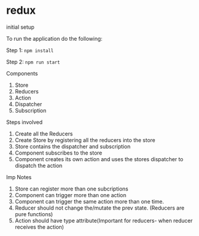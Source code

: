 # redux

initial setup


To run the application do the following:

Step 1:
`npm install`

Step 2:
`npm run start`

Components
1) Store
2) Reducers
3) Action
4) Dispatcher
5) Subscription

Steps involved
1) Create all the Reducers
2) Create Store by registering all the reducers into the store
3) Store contains the dispatcher and subscription
4) Component subscribes to the store
5) Component creates its own action and uses the stores dispatcher to dispatch the action

Imp Notes
1) Store can register more than one subcriptions
2) Component can trigger more than one action
3) Component can trigger the same action more than one time.
4) Reducer should not change the/mutate the prev state. (Reducers are pure functions)
5) Action should have type attribute(Important for reducers- when reducer receives the action)
